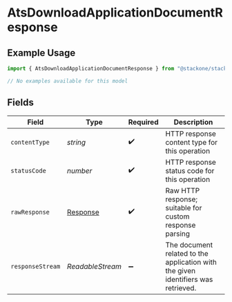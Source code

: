 # AtsDownloadApplicationDocumentResponse

## Example Usage

```typescript
import { AtsDownloadApplicationDocumentResponse } from "@stackone/stackone-client-ts/sdk/models/operations";

// No examples available for this model
```

## Fields

| Field                                                                             | Type                                                                              | Required                                                                          | Description                                                                       |
| --------------------------------------------------------------------------------- | --------------------------------------------------------------------------------- | --------------------------------------------------------------------------------- | --------------------------------------------------------------------------------- |
| `contentType`                                                                     | *string*                                                                          | :heavy_check_mark:                                                                | HTTP response content type for this operation                                     |
| `statusCode`                                                                      | *number*                                                                          | :heavy_check_mark:                                                                | HTTP response status code for this operation                                      |
| `rawResponse`                                                                     | [Response](https://developer.mozilla.org/en-US/docs/Web/API/Response)             | :heavy_check_mark:                                                                | Raw HTTP response; suitable for custom response parsing                           |
| `responseStream`                                                                  | *ReadableStream<Uint8Array>*                                                      | :heavy_minus_sign:                                                                | The document related to the application with the given identifiers was retrieved. |